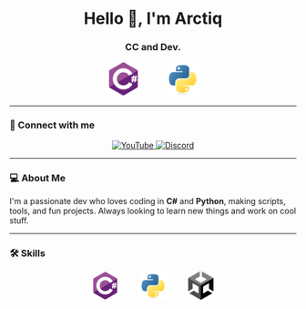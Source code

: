 <h1 align="center">Hello 👋, I'm Arctiq</h1>
<h3 align="center">CC and Dev.</h3>

<p align="center">
  <img src="https://raw.githubusercontent.com/devicons/devicon/master/icons/csharp/csharp-original.svg" alt="C#" width="60" height="60" style="margin: 0 20px;"/>
  <img src="https://raw.githubusercontent.com/devicons/devicon/master/icons/python/python-original.svg" alt="Python" width="60" height="60" style="margin: 0 20px;"/>
</p>

---

### 🔗 Connect with me
<p align="center">
  <a href="https://www.youtube.com/@ArctiqsDevHub" target="_blank">
    <img src="https://img.shields.io/badge/YouTube-red?style=for-the-badge&logo=youtube&logoColor=white" alt="YouTube"/>
  </a>
  <a href="https://discord.gg/CsMdeERN57" target="_blank">
    <img src="https://img.shields.io/badge/Discord-7289DA?style=for-the-badge&logo=discord&logoColor=white" alt="Discord"/>
  </a>
</p>

---

### 💻 About Me
I'm a passionate dev who loves coding in **C#** and **Python**, making scripts, tools, and fun projects. Always looking to learn new things and work on cool stuff.  

---

### 🛠️ Skills
<p align="center">
  <img src="https://raw.githubusercontent.com/devicons/devicon/master/icons/csharp/csharp-original.svg" alt="C#" width="50" height="50" style="margin: 0 15px;"/>
  <img src="https://raw.githubusercontent.com/devicons/devicon/master/icons/python/python-original.svg" alt="Python" width="50" height="50" style="margin: 0 15px;"/>
  <img src="https://raw.githubusercontent.com/devicons/devicon/master/icons/unity/unity-original.svg" alt="Unity" width="50" height="50" style="margin: 0 15px;"/>
</p>

